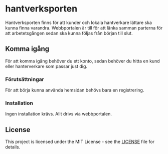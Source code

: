 # hantverksporten

Hantverksporten finns för att kunder och lokala hantverkare lättare ska kunna finna varandra. Webbportalen är till för att länka samman parterna för att arbetetsgången sedan ska kunna följas från början till slut.

## Komma igång

För att komma igång behöver du ett konto, sedan behöver du hitta en kund eller hanterverkare som passar just dig.

### Förutsättningar

För att börja kunna använda hemsidan behövs bara en registrering.

### Installation

Ingen installation krävs. Allt drivs via webbportalen.


## License

This project is licensed under the MIT License - see the [LICENSE](LICENSE) file for details.

